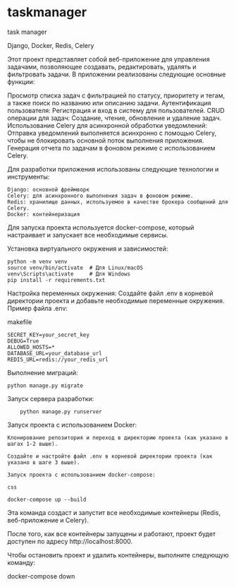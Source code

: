 # taskmanager
task manager

Django, Docker, Redis, Celery 


Этот проект представляет собой веб-приложение для управления задачами, позволяющее создавать, редактировать, удалять и фильтровать задачи. В приложении реализованы следующие основные функции:

Просмотр списка задач с фильтрацией по статусу, приоритету и тегам, а также поиск по названию или описанию задачи.
Аутентификация пользователя: Регистрация и вход в систему для пользователей.
CRUD операции для задач: Создание, чтение, обновление и удаление задач.
Использование Celery для асинхронной обработки уведомлений: Отправка уведомлений выполняется асинхронно с помощью Celery, чтобы не блокировать основной поток выполнения приложения.
Генерация отчета по задачам в фоновом режиме с использованием Celery.

Для разработки приложения использованы следующие технологии и инструменты:

    Django: основной фреймворк
    Celery: для асинхронного выполнения задач в фоновом режиме.
    Redis: хранилище данных, используемое в качестве брокера сообщений для Celery.
    Docker: контейнеризация

Для запуска проекта используется docker-compose, который настраивает и запускает все необходимые сервисы.


Установка виртуального окружения и зависимостей:


```
python -m venv venv
source venv/bin/activate  # Для Linux/macOS
venv\Scripts\activate     # Для Windows
pip install -r requirements.txt

```
Настройка переменных окружения:
Создайте файл .env в корневой директории проекта и добавьте необходимые переменные окружения. Пример файла .env:

makefile

```
SECRET_KEY=your_secret_key
DEBUG=True
ALLOWED_HOSTS=*
DATABASE_URL=your_database_url
REDIS_URL=redis://your_redis_url

```
Выполнение миграций:

```
python manage.py migrate

```
Запуск сервера разработки:

```
    python manage.py runserver

```
Запуск проекта с использованием Docker:

    Клонирование репозитория и переход в директорию проекта (как указано в шагах 1-2 выше).

    Создайте и настройте файл .env в корневой директории проекта (как указано в шаге 3 выше).

    Запуск проекта с использованием docker-compose:

    css

```
docker-compose up --build

```
Эта команда создаст и запустит все необходимые контейнеры (Redis, веб-приложение и Celery).

После того, как все контейнеры запущены и работают, проект будет доступен по адресу http://localhost:8000.

Чтобы остановить проект и удалить контейнеры, выполните следующую команду:


docker-compose down

